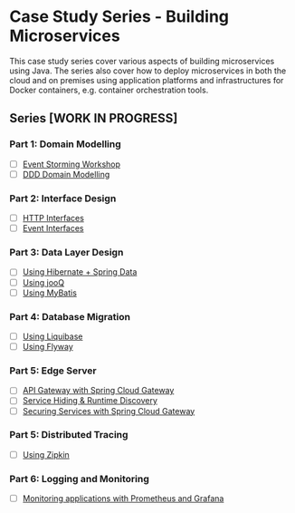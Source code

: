 # Case Study Series - Building Microservices

This case study series cover various aspects of building microservices using Java. 
The series also cover how to deploy microservices in both the cloud and on premises using application platforms and infrastructures for Docker containers, e.g. container orchestration tools.

## Series [WORK IN PROGRESS]

### Part 1: Domain Modelling
- [ ] [Event Storming Workshop](docs/event-storming-workshop.md)
- [ ] [DDD Domain Modelling](docs/ddd-domain-modeling.md)

### Part 2: Interface Design
- [ ] [HTTP Interfaces](docs/http-interfaces.md)
- [ ] [Event Interfaces](docs/event-interfaces.md)

### Part 3: Data Layer Design
- [ ] [Using Hibernate + Spring Data]()
- [ ] [Using jooQ]()
- [ ] [Using MyBatis]()

### Part 4: Database Migration
- [ ] [Using Liquibase]()
- [ ] [Using Flyway]()

### Part 5: Edge Server
- [ ] [API Gateway with Spring Cloud Gateway]()
- [ ] [Service Hiding & Runtime Discovery]()
- [ ] [Securing Services with Spring Cloud Gateway]()

### Part 5: Distributed Tracing
- [ ] [Using Zipkin]()

### Part 6: Logging and Monitoring
- [ ] [Monitoring applications with Prometheus and Grafana]()